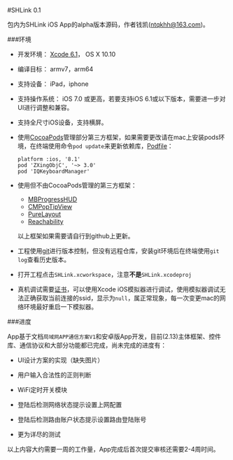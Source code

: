 #SHLink 0.1

包内为SHLink iOS App的alpha版本源码，作者钱凯(ntqkhh@163.com)。

###环境

*	开发环境：	[Xcode 6.1](https://developer.apple.com/xcode/downloads/)， OS X 10.10

*	编译目标：	armv7，arm64

*	支持设备：	iPad，iphone

*	支持操作系统：	iOS 7.0 或更高，若要支持iOS 6.1或以下版本，需要进一步对UI进行调整和兼容。

*	支持全尺寸iOS设备，支持横屏。

*	使用[CocoaPods](http://cocoapods.org)管理部分第三方框架，如果需要更改请在mac上安装pods环境，在终端使用命令`pod update`来更新依赖库，[Podfile](http://guides.cocoapods.org/using/the-podfile.html)：
	
		platform :ios, '8.1'
		pod 'ZXingObjC', '~> 3.0'
		pod 'IQKeyboardManager'
		
*	使用但不由CocoaPods管理的第三方框架：
	*	[MBProgressHUD](https://github.com/jdg/MBProgressHUD)
	*	[CMPopTipView](https://github.com/chrismiles/CMPopTipView)
	*	[PureLayout](https://github.com/smileyborg/PureLayout)
	*	[Reachability](https://github.com/tonymillion/Reachability)
	
	以上框架如果需要请自行到github上更新。

*	工程使用[git](http://www.git-scm.com/downloads)进行版本控制，但没有远程仓库，安装git环境后在终端使用`git log`查看历史版本。
	
*	打开工程点击`SHLink.xcworkspace`，注意**不是**`SHLink.xcodeproj`

*	真机调试需要[证书](https://developer.apple.com/programs/ios/)，可以使用Xcode iOS模拟器进行调试，使用模拟器调试无法正确获取当前连接的ssid，显示为`null`，属正常现象，每一次变更mac的网络环境最好重启一下模拟器。


###进度

App基于文档`局域网APP通信方案V1`和安卓版App开发，目前(2.13)主体框架、控件库、通信协议和大部分功能都已完成，尚未完成的进度有：

*	UI设计方案的实现（缺失图片）

*	用户输入合法性的正则判断

*	WiFi定时开关模块

*	登陆后检测网络状态提示设置上网配置

*	登陆后检测路由账户状态提示设置路由登陆账号

*	更为详尽的测试


以上内容大约需要一周的工作量，App完成后首次提交审核还需要2-4周时间。


	
	
	